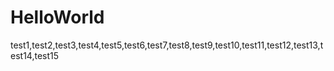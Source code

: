 # HelloWorld

test1,test2,test3,test4,test5,test6,test7,test8,test9,test10,test11,test12,test13,test14,test15
